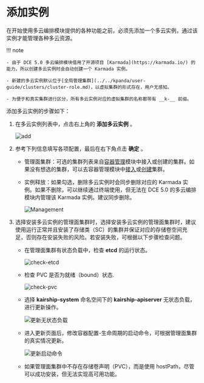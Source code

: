 # 添加实例

在开始使用多云编排模块提供的各种功能之前，必须先添加一个多云实例，通过该实例才能管理各种多云资源。

!!! note

    - 由于 DCE 5.0 多云编排模块借用了开源项目 [Karmada](https://karmada.io/) 的能力，所以创建多云实例时会自动创建一个 Karmada 实例。

    - 新建的多云实例默认位于[全局管理集群](../../kpanda/user-guide/clusters/cluster-role.md)，以虚拟集群的形式存在，用户无感知。
    
    - 为便于和真实集群进行区分，所有多云实例对应的虚拟集群的名称都带有 __k-__ 前缀。

添加多云实例的步骤如下：

1. 在多云实例列表中，点击右上角的 __添加多云实例__ 。

    ![add](https://docs.daocloud.io/daocloud-docs-images/docs/kairship/images/add01.png)

2. 参考下列信息填写各项配置，最后在右下角点击 __确定__ 。

    - 管理面集群：可选的集群列表来自[容器管理](../../kpanda/intro/index.md)模块中接入或创建的集群。如果没有想选的集群，可以去容器管理模块中[接入](../../kpanda/user-guide/clusters/integrate-cluster.md)或[创建](../../kpanda/user-guide/clusters/create-cluster.md)集群。
    - 实例释放：如果勾选，删除多云实例时会同步删除对应的 Karmada 实例。如果不删除，可以继续通过终端使用，但无法在 DCE 5.0 的多云编排模块内管理该 Karmada 实例。建议同步删除。

        ![Management](https://docs.daocloud.io/daocloud-docs-images/docs/zh/docs/kairship/images/add-instance.png)

3. 选择安装多云实例的管理面集群时，选择安装多云实例的管理面集群时，建议使用运行正常并且安装了存储类（SC）的集群并保证对应的存储卷空间充足，否则存在安装失败的风险。若安装失败，可根据以下步骤检查问题。

    - 在管理面集群有状态负载中，检查 __etcd__ 的运行状态。

        ![check-etcd](https://docs.daocloud.io/daocloud-docs-images/docs/zh/docs/virtnest/images/check-etcd.png)

    - 检查 PVC 是否为就绪（bound）状态.

        ![check-pvc](https://docs.daocloud.io/daocloud-docs-images/docs/zh/docs/virtnest/images/check-pvc.png)

    - 选择 __kairship-system__ 命名空间下的 __kairship-apiserver__ 无状态负载，进行更新操作。

        ![更新无状态负载](https://docs.daocloud.io/daocloud-docs-images/docs/zh/docs/kairship/images/update-deployment.png)

    - 进入更新页面后，修改容器配置-生命周期的启动命令，可根据管理面集群的真实情况更新。

        ![更新启动命令](https://docs.daocloud.io/daocloud-docs-images/docs/zh/docs/kairship/images/update-setting.png)

    - 如果管理面集群中不存在存储卷声明（PVC），而是使用 hostPath，尽管可以成功安装，但无法实现高可用功能。
